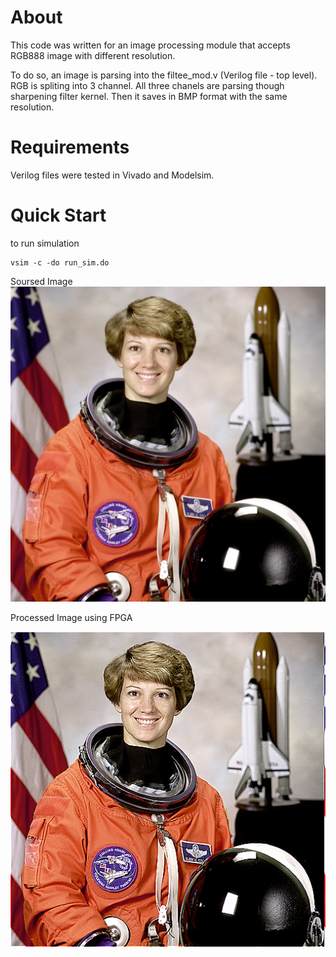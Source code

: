 # About

This code was written for an image processing module that accepts RGB888 image with different resolution. 

To do so, an image is parsing into the filtee_mod.v (Verilog file - top level). 
RGB is spliting into 3 channel. All three chanels are parsing though sharpening filter kernel.
Then it saves in BMP format with the same resolution.

# Requirements

Verilog files were tested in Vivado and Modelsim. 

# Quick Start 


to run simulation 

    vsim -c -do run_sim.do



Soursed Image
<img src="test/source_rgb_512.bmp" width="900">

Processed Image using FPGA

<img src="test/sharpened_fpga_rgb_512.bmp" width="900">
